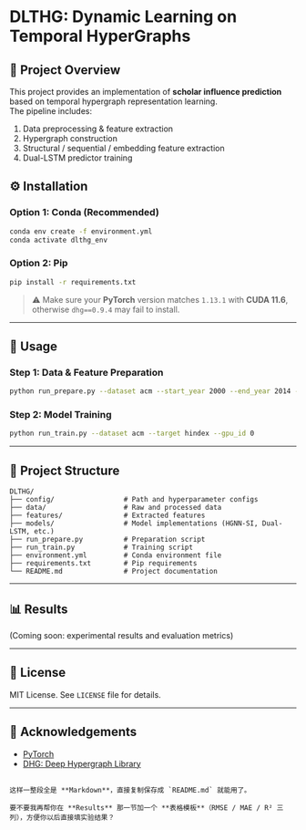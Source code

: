 
# DLTHG: Dynamic Learning on Temporal HyperGraphs

## 📖 Project Overview
This project provides an implementation of **scholar influence prediction** based on temporal hypergraph representation learning.  
The pipeline includes:  
1. Data preprocessing & feature extraction  
2. Hypergraph construction  
3. Structural / sequential / embedding feature extraction  
4. Dual-LSTM predictor training  



## ⚙️ Installation

### Option 1: Conda (Recommended)
```bash
conda env create -f environment.yml
conda activate dlthg_env
````

### Option 2: Pip

```bash
pip install -r requirements.txt
```

> ⚠️ Make sure your **PyTorch** version matches `1.13.1` with **CUDA 11.6**, otherwise `dhg==0.9.4` may fail to install.

---

## 🚀 Usage

### Step 1: Data & Feature Preparation

```bash
python run_prepare.py --dataset acm --start_year 2000 --end_year 2014 --window 3
```

### Step 2: Model Training

```bash
python run_train.py --dataset acm --target hindex --gpu_id 0
```

---

## 📂 Project Structure

```text
DLTHG/
├── config/                 # Path and hyperparameter configs
├── data/                   # Raw and processed data
├── features/               # Extracted features
├── models/                 # Model implementations (HGNN-SI, Dual-LSTM, etc.)
├── run_prepare.py          # Preparation script
├── run_train.py            # Training script
├── environment.yml         # Conda environment file
├── requirements.txt        # Pip requirements
└── README.md               # Project documentation
```

---

## 📊 Results

(Coming soon: experimental results and evaluation metrics)

---

## 📜 License

MIT License. See `LICENSE` file for details.

---

## 🙏 Acknowledgements

* [PyTorch](https://pytorch.org/)
* [DHG: Deep Hypergraph Library](https://github.com/iMoonLab/Deep-Hypergraph)

```

这样一整段全是 **Markdown**，直接复制保存成 `README.md` 就能用了。  

要不要我再帮你在 **Results** 那一节加一个 **表格模板**（RMSE / MAE / R² 三列），方便你以后直接填实验结果？
```
